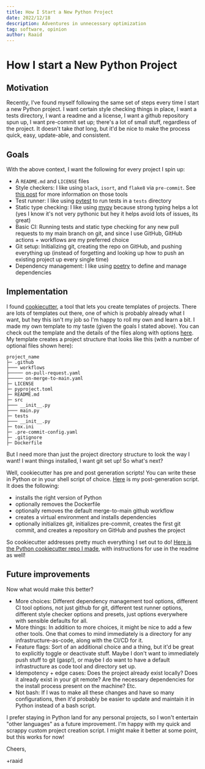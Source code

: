 ```yaml
---
title: How I Start a New Python Project
date: 2022/12/18
description: Adventures in unnecessary optimization
tag: software, opinion
author: Raaid
---
```


# How I start a New Python Project

## Motivation
Recently, I've found myself following the same set of steps every time I start a new Python project. I want certain style checking things in place, I want a tests directory, I want a readme and a license, I want a github repository spun up, I want pre-commit set up; there's a lot of small stuff, regardless of the project. It doesn't take _that_ long, but it'd be nice to make the process quick, easy, update-able, and consistent.

## Goals
With the above context, I want the following for every project I spin up:

- A `README.md` and `LICENSE` files
- Style checkers: I like using `black`, `isort`, and `flake8` via `pre-commit`. See [this post](learning2.md) for more information on those tools
- Test runner: I like using [pytest](https://docs.pytest.org) to run tests in a `tests` directory
- Static type checking: I like using [mypy](https://mypy.readthedocs.io/en/stable/) because strong typing helps a lot (yes I know it's not very pythonic but hey it helps avoid lots of issues, its great)
- Basic CI: Running tests and static type checking for any new pull requests to my main branch on git, and since I use GitHub, GitHub actions + workflows are my preferred choice
- Git setup: Initializing git, creating the repo on GitHub, and pushing everything up (instead of forgetting and looking up how to push an existing project up every single time)
- Dependency management: I like using [poetry](https://python-poetry.org/) to define and manage dependencies

## Implementation

I found [cookiecutter](https://cookiecutter.readthedocs.io/en/stable/), a tool that lets you create templates of projects. There are lots of templates out there, one of which is probably already what I want, but hey this isn't my job so I'm happy to roll my own and learn a bit. I made my own template to my taste (given the goals I stated above). You can check out the template and the details of the files along with options [here](https://github.com/raaidarshad/cookiecutter-raaid). My template creates a project structure that looks like this (with a number of optional files shown here):

```
project_name
├─ .github
├─── workflows
├───── on-pull-request.yaml
├───── on-merge-to-main.yaml
├─ LICENSE
├─ pyproject.toml
├─ README.md
├─ src
├─── __init__.py
├─── main.py
├─ tests
├─── __init__.py
├─ tox.ini
├─ .pre-commit-config.yaml
├─ .gitignore
├─ Dockerfile
```


But I need more than just the project directory structure to look the way I want! I want things installed, I want git set up! So what's next?

Well, cookiecutter has pre and post generation scripts! You can write these in Python or in your shell script of choice. [Here](https://github.com/raaidarshad/cookiecutter-python/blob/main/hooks/post_gen_project.sh) is my post-generation script. It does the following:

- installs the right version of Python
- optionally removes the Dockerfile
- optionally removes the default merge-to-main github workflow
- creates a virtual environment and installs dependencies
- optionally initializes git, initializes pre-commit, creates the first git commit, and creates a repository on GitHub and pushes the project

So cookiecutter addresses pretty much everything I set out to do! [Here is the Python cookiecutter repo I made](https://github.com/raaidarshad/cookiecutter-python), with instructions for use in the readme as well!

## Future improvements

Now what would make this better?

- More choices: Different dependency management tool options, different CI tool options, not just github for git, different test runner options, different style checker options and presets, just options everywhere with sensible defaults for all.
- More things: In addition to more choices, it might be nice to add a few other tools. One that comes to mind immediately is a directory for any infrastructure-as-code, along with the CI/CD for it.
- Feature flags: Sort of an additional choice and a thing, but it'd be great to explicitly toggle or deactivate stuff. Maybe I don't want to immediately push stuff to git (gasp!), or maybe I do want to have a default infrastructure as code tool and directory set up.
- Idempotency + edge cases: Does the project already exist locally? Does it already exist in your git remote? Are the necessary dependencies for the install process present on the machine? Etc.
- Not bash: If I was to make all these changes and have so many configurations, then it'd probably be easier to update and maintain it in Python instead of a bash script.

I prefer staying in Python land for any personal projects, so I won't entertain "other languages" as a future improvement. I'm happy with my quick and scrappy custom project creation script. I might make it better at some point, but this works for now!

Cheers,

+raaid
